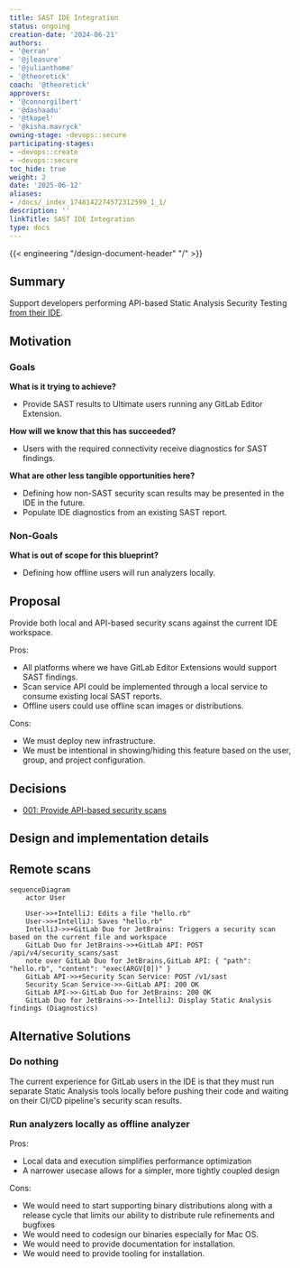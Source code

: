 ```yaml
---
title: SAST IDE Integration
status: ongoing
creation-date: '2024-06-21'
authors:
- '@erran'
- '@jleasure'
- '@julianthome'
- '@theoretick'
coach: '@theoretick'
approvers:
- '@connorgilbert'
- '@dashaadu'
- '@tkopel'
- '@kisha.mavryck'
owning-stage: ~devops::secure
participating-stages:
- ~devops::create
- ~devops::secure
toc_hide: true
weight: 2
date: '2025-06-12'
aliases:
- /docs/_index_1748142274572312599_1_1/
description: ''
linkTitle: SAST IDE Integration
type: docs
---
```


<!--
Before you start:

- Remove comment blocks for sections you've filled in.
  When your blueprint ready for review, all of these comment blocks should be
  removed.

To get started with a blueprint you can use this template to inform you about
what you may want to document in it at the beginning. This content will change
/ evolve as you move forward with the proposal.  You are not constrained by the
content in this template. If you have a good idea about what should be in your
blueprint, you can ignore the template, but if you don't know yet what should
be in it, this template might be handy.

- **Fill out this file as best you can.** At minimum, you should fill in the
  "Summary", and "Motivation" sections.  These can be brief and may be a copy
  of issue or epic descriptions if the initiative is already on Product's
  roadmap.
- **Create a MR for this blueprint.** Assign it to an Architecture Evolution
  Coach (i.e. a Principal+ engineer).
- **Merge early and iterate.** Avoid getting hung up on specific details and
  instead aim to get the goals of the blueprint clarified and merged quickly.
  The best way to do this is to just start with the high-level sections and fill
  out details incrementally in subsequent MRs.

Just because a blueprint is merged does not mean it is complete or approved.
Any blueprint is a working document and subject to change at any time.

When editing blueprints, aim for tightly-scoped, single-topic MRs to keep
discussions focused. If you disagree with what is already in a document, open a
new MR with suggested changes.

If there are new details that belong in the blueprint, edit the blueprint. Once
a feature has become "implemented", major changes should get new blueprints.

The canonical place for the latest set of instructions (and the likely source
of this file) is [here](/doc/architecture/blueprints/_template.md).

Blueprint statuses you can use:

- "proposed"
- "accepted"
- "ongoing"
- "implemented"
- "postponed"
- "rejected"

-->

{{< engineering "/design-document-header" "/" >}}

## Summary

<!--
This section is very important, because very often it is the only section that
will be read by team members. We sometimes call it an "Executive summary",
because executives usually don't have time to read entire document like this.
Focus on writing this section in a way that anyone can understand what it says,
the audience here is everyone: executives, product managers, engineers, wider
community members.

A good summary is probably at least a paragraph in length.
-->

Support developers performing API-based Static Analysis Security Testing
[from their IDE](https://gitlab.com/groups/gitlab-org/-/epics/10283).

## Motivation

<!--
This section is for explicitly listing the motivation, goals and non-goals of
this blueprint. Describe why the change is important, all the opportunities,
and the benefits to users.

The motivation section can optionally provide links to issues that demonstrate
interest in a blueprint within the wider GitLab community. Links to
documentation for competing products and services is also encouraged in cases
where they demonstrate clear gaps in the functionality GitLab provides.

For concrete proposals we recommend laying out goals and non-goals explicitly,
but this section may be framed in terms of problem statements, challenges, or
opportunities. The latter may be a more suitable framework in cases where the
problem is not well-defined or design details not yet established.
-->

### Goals

**What is it trying to achieve?**

- Provide SAST results to Ultimate users running any GitLab Editor Extension.

**How will we know that this has succeeded?**

- Users with the required connectivity receive diagnostics for SAST findings.

**What are other less tangible opportunities here?**

- Defining how non-SAST security scan results may be presented in the IDE in the future.
- Populate IDE diagnostics from an existing SAST report.

### Non-Goals

**What is out of scope for this blueprint?**

- Defining how offline users will run analyzers locally.

## Proposal

Provide both local and API-based security scans against the current IDE workspace.

Pros:

- All platforms where we have GitLab Editor Extensions would support SAST findings.
- Scan service API could be implemented through a local service to consume existing local SAST reports.
- Offline users could use offline scan images or distributions.

Cons:

- We must deploy new infrastructure.
- We must be intentional in showing/hiding this feature based on the user,
  group, and project configuration.

## Decisions

- [001: Provide API-based security scans](decisions/001_provide_api-based_security_scans.md)

## Design and implementation details

<!--
This section should contain enough information that the specifics of your
change are understandable. This may include API specs (though not always
required) or even code snippets. If there's any ambiguity about HOW your
proposal will be implemented, this is the place to discuss them.

If you are not sure how many implementation details you should include in the
blueprint, the rule of thumb here is to provide enough context for people to
understand the proposal. As you move forward with the implementation, you may
need to add more implementation details to the blueprint, as those may become
an important context for important technical decisions made along the way. A
blueprint is also a register of such technical decisions. If a technical
decision requires additional context before it can be made, you probably should
document this context in a blueprint. If it is a small technical decision that
can be made in a merge request by an author and a maintainer, you probably do
not need to document it here. The impact a technical decision will have is
another helpful information - if a technical decision is very impactful,
documenting it, along with associated implementation details, is advisable.

If it's helpful to include workflow diagrams or any other related images.
Diagrams authored in GitLab flavored markdown are preferred. In cases where
that is not feasible, images should be placed under `images/` in the same
directory as the `index.md` for the proposal.
-->

## Remote scans

```mermaid
sequenceDiagram
    actor User

    User->>+IntelliJ: Edits a file "hello.rb"
    User->>+IntelliJ: Saves "hello.rb"
    IntelliJ->>+GitLab Duo for JetBrains: Triggers a security scan based on the current file and workspace
    GitLab Duo for JetBrains->>+GitLab API: POST /api/v4/security_scans/sast
    note over GitLab Duo for JetBrains,GitLab API: { "path": "hello.rb", "content": "exec(ARGV[0])" }
    GitLab API->>+Security Scan Service: POST /v1/sast
    Security Scan Service->>-GitLab API: 200 OK
    GitLab API->>-GitLab Duo for JetBrains: 200 OK
    GitLab Duo for JetBrains->>-IntelliJ: Display Static Analysis findings (Diagnostics)
```

## Alternative Solutions

### Do nothing

The current experience for GitLab users in the IDE is that they must run separate
Static Analysis tools locally before pushing their code and waiting on their CI/CD
pipeline's security scan results.

### Run analyzers locally as offline analyzer

Pros:

- Local data and execution simplifies performance optimization
- A narrower usecase allows for a simpler, more tightly coupled design

Cons:

- We would need to start supporting binary distributions along with a release cycle that limits our ability to distribute rule refinements and bugfixes
- We would need to codesign our binaries especially for Mac OS.
- We would need to provide documentation for installation.
- We would need to provide tooling for installation.
